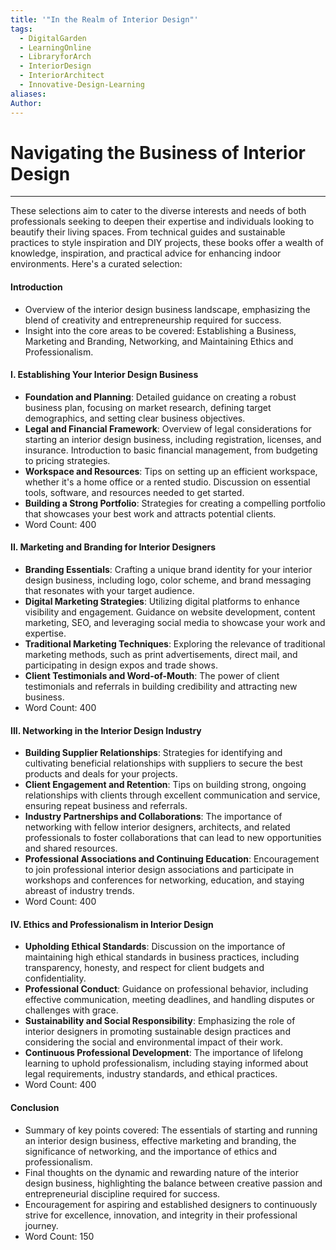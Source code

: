 ```yaml
---
title: '"In the Realm of Interior Design"'
tags:
  - DigitalGarden
  - LearningOnline
  - LibraryforArch
  - InteriorDesign
  - InteriorArchitect
  - Innovative-Design-Learning
aliases: 
Author:
---
```

# Navigating the Business of Interior Design
---
These selections aim to cater to the diverse interests and needs of both professionals seeking to deepen their expertise and individuals looking to beautify their living spaces. From technical guides and sustainable practices to style inspiration and DIY projects, these books offer a wealth of knowledge, inspiration, and practical advice for enhancing indoor environments. Here's a curated selection:

#### Introduction
- Overview of the interior design business landscape, emphasizing the blend of creativity and entrepreneurship required for success.
- Insight into the core areas to be covered: Establishing a Business, Marketing and Branding, Networking, and Maintaining Ethics and Professionalism.

#### I. Establishing Your Interior Design Business
- **Foundation and Planning**: Detailed guidance on creating a robust business plan, focusing on market research, defining target demographics, and setting clear business objectives.
- **Legal and Financial Framework**: Overview of legal considerations for starting an interior design business, including registration, licenses, and insurance. Introduction to basic financial management, from budgeting to pricing strategies.
- **Workspace and Resources**: Tips on setting up an efficient workspace, whether it's a home office or a rented studio. Discussion on essential tools, software, and resources needed to get started.
- **Building a Strong Portfolio**: Strategies for creating a compelling portfolio that showcases your best work and attracts potential clients.
- Word Count: 400

#### II. Marketing and Branding for Interior Designers
- **Branding Essentials**: Crafting a unique brand identity for your interior design business, including logo, color scheme, and brand messaging that resonates with your target audience.
- **Digital Marketing Strategies**: Utilizing digital platforms to enhance visibility and engagement. Guidance on website development, content marketing, SEO, and leveraging social media to showcase your work and expertise.
- **Traditional Marketing Techniques**: Exploring the relevance of traditional marketing methods, such as print advertisements, direct mail, and participating in design expos and trade shows.
- **Client Testimonials and Word-of-Mouth**: The power of client testimonials and referrals in building credibility and attracting new business.
- Word Count: 400

#### III. Networking in the Interior Design Industry
- **Building Supplier Relationships**: Strategies for identifying and cultivating beneficial relationships with suppliers to secure the best products and deals for your projects.
- **Client Engagement and Retention**: Tips on building strong, ongoing relationships with clients through excellent communication and service, ensuring repeat business and referrals.
- **Industry Partnerships and Collaborations**: The importance of networking with fellow interior designers, architects, and related professionals to foster collaborations that can lead to new opportunities and shared resources.
- **Professional Associations and Continuing Education**: Encouragement to join professional interior design associations and participate in workshops and conferences for networking, education, and staying abreast of industry trends.
- Word Count: 400

#### IV. Ethics and Professionalism in Interior Design
- **Upholding Ethical Standards**: Discussion on the importance of maintaining high ethical standards in business practices, including transparency, honesty, and respect for client budgets and confidentiality.
- **Professional Conduct**: Guidance on professional behavior, including effective communication, meeting deadlines, and handling disputes or challenges with grace.
- **Sustainability and Social Responsibility**: Emphasizing the role of interior designers in promoting sustainable design practices and considering the social and environmental impact of their work.
- **Continuous Professional Development**: The importance of lifelong learning to uphold professionalism, including staying informed about legal requirements, industry standards, and ethical practices.
- Word Count: 400

#### Conclusion
- Summary of key points covered: The essentials of starting and running an interior design business, effective marketing and branding, the significance of networking, and the importance of ethics and professionalism.
- Final thoughts on the dynamic and rewarding nature of the interior design business, highlighting the balance between creative passion and entrepreneurial discipline required for success.
- Encouragement for aspiring and established designers to continuously strive for excellence, innovation, and integrity in their professional journey.
- Word Count: 150
